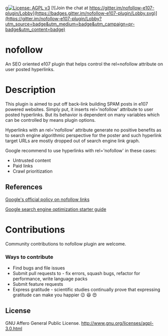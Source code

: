 g[![License: AGPL v3](https://img.shields.io/badge/License-AGPL%20v3-blue.svg)](https://www.gnu.org/licenses/agpl-3.0) [![Join the chat at https://gitter.im/nofollow-e107-plugin/Lobby](https://badges.gitter.im/nofollow-e107-plugin/Lobby.svg)](https://gitter.im/nofollow-e107-plugin/Lobby?utm_source=badge&utm_medium=badge&utm_campaign=pr-badge&utm_content=badge)

# nofollow
An SEO oriented e107 plugin that helps control the rel=nofollow attribute on user posted hyperlinks.

# Description
This plugin is aimed to put off back-link building SPAM posts in e107 powered websites. Simply put, it inserts rel='nofollow' attribute to user posted hyperlinks. But its behavior is dependent on many variables which can be controlled by means plugin options.

Hyperlinks with an rel='nofollow' attribute generate no positive benefits as to search engine algorithmic perspective for the poster and such hyperlink target URLs are mostly dropped out of search engine link graph.

Google recommend to use hyperlinks with rel='nofollow' in these cases:
* Untrusted content
* Paid links
* Crawl prioritization

## References
[Google's official policy on nofollow links](https://support.google.com/webmasters/answer/96569?hl=en)

[Google search engine optimization starter guide](https://support.google.com/webmasters/answer/7451184?hl=en)

# Contributions
Community contributions to nofollow plugin are welcome.

### Ways to contribute
* Find bugs and file issues
* Submit pull requests to - fix errors, squash bugs, refactor for performance, write language packs
* Submit feature requests
* Express gratitude - scientific studies continually prove that expressing gratitude can make you happier :wink: :laughing: :heart_eyes:


## License
GNU Affero General Public License. [<http://www.gnu.org/licenses/agpl-3.0.html>](http://www.gnu.org/licenses/agpl-3.0.html)
